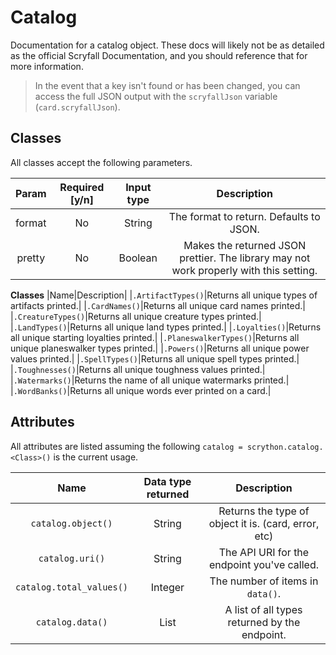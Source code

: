 # Catalog

Documentation for a catalog object. These docs will likely not be as detailed as the official Scryfall Documentation, and you should reference that for more information.

>In the event that a key isn't found or has been changed, you can access the full JSON output with the `scryfallJson` variable (`card.scryfallJson`).

## Classes
All classes accept the following parameters.

| Param |Required [y/n]| Input type | Description |
| :---: | :---: | :---:  |:---: |
|format|No|String|The format to return. Defaults to JSON.|
|pretty|No|Boolean|Makes the returned JSON prettier. The library may not work properly with this setting.|

**Classes**
|Name|Description|
|`.ArtifactTypes()`|Returns all unique types of artifacts printed.|
|`.CardNames()`|Returns all unique card names printed.|
|`.CreatureTypes()`|Returns all unique creature types printed.|
|`.LandTypes()`|Returns all unique land types printed.|
|`.Loyalties()`|Returns all unique starting loyalties printed.|
|`.PlaneswalkerTypes()`|Returns all unique planeswalker types printed.|
|`.Powers()`|Returns all unique power values printed.|
|`.SpellTypes()`|Returns all unique spell types printed.|
|`.Toughnesses()`|Returns all unique toughness values printed.|
|`.Watermarks()`|Returns the name of all unique watermarks printed.|
|`.WordBanks()`|Returns all unique words ever printed on a card.|

## Attributes
All attributes are listed assuming the following
`catalog = scrython.catalog.<Class>()` is the current usage.

|Name|Data type returned|Description|
|:---:|:---:|:---:|
|`catalog.object()`|String|Returns the type of object it is. (card, error, etc)|
|`catalog.uri()`|String|The API URI for the endpoint you've called.|
|`catalog.total_values()`|Integer|The number of items in `data()`.|
|`catalog.data()`|List|A list of all types returned by the endpoint.|
